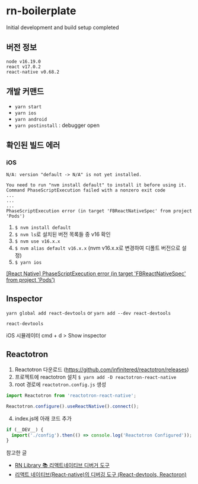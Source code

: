 # rn-boilerplate

Initial development and build setup completed

## 버전 정보

```
node v16.19.0
react v17.0.2
react-native v0.68.2
```

## 개발 커맨드

- `yarn start`
- `yarn ios`
- `yarn android`
- `yarn postinstall` : debugger open

## 확인된 빌드 에러

### iOS

```
N/A: version "default -> N/A" is not yet installed.

You need to run "nvm install default" to install it before using it.
Command PhaseScriptExecution failed with a nonzero exit code
...
...
...
PhaseScriptExecution error (in target 'FBReactNativeSpec' from project 'Pods')
```

1. `$ nvm install default `
2. `$ nvm ls`로 설치된 버전 목록들 중 v16 확인
3. `$ nvm use v16.x.x`
4. `$ nvm alias default v16.x.x`
   (nvm v16.x.x로 변경하여 디폴트 버전으로 설정)
5. `$ yarn ios`

[[React Native] PhaseScriptExecution error (in target 'FBReactNativeSpec' from project 'Pods')](https://velog.io/@jw4185/React-Native-PhaseScriptExecution-error-in-target-FBReactNativeSpec-from-project-Pods)

## Inspector

`yarn global add react-devtools` or `yarn add --dev react-devtools`

`react-devtools`

iOS 시뮬레이터 cmd + d > Show inspector

## Reactotron

1. Reactotron 다운로드 (https://github.com/infinitered/reactotron/releases)
2. 프로젝트에 reactotron 설치 `$ yarn add -D reactotron-react-native`
3. root 경로에 `reactotron.config.js` 생성

```javascript
import Reactotron from 'reactotron-react-native';

Reactotron.configure().useReactNative().connect();
```

4. index.js에 아래 코드 추가

```javascript
if (__DEV__) {
  import('./config').then(() => console.log('Reactotron Configured'));
}
```

참고한 글

- [RN Library 📚 리액트네이티브 디버거 도구](https://velog.io/@dody_/RN-Library-%EB%A6%AC%EC%95%A1%ED%8A%B8%EB%84%A4%EC%9D%B4%ED%8B%B0%EB%B8%8C-%EB%94%94%EB%B2%84%EA%B1%B0-%EB%8F%84%EA%B5%AC-react-native-debugger-redux-devtools-react-native-debugger-open)
- [리액트 네이티브(React-native)의 디버깅 도구 (React-devtools, Reactoron)](https://1nnovator.tistory.com/78)
